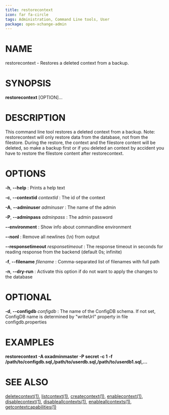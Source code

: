 ```yaml
---
title: restorecontext
icon: far fa-circle
tags: Administration, Command Line tools, User
package: open-xchange-admin
---
```


# NAME

restorecontext - Restores a deleted context from a backup.

# SYNOPSIS

**restorecontext** [OPTION]...

# DESCRIPTION

This command line tool restores a deleted context from a backup. Note: restorecontext will only restore data from the database, not from the filestore. During the restore, the context and the filestore content will be deleted, so make a backup first or if you deleted an context by accident you have to restore the filestore content after restorecontext.

# OPTIONS

**-h**, **--help**
: Prints a help text

**-c**, **--contextid** *contextId*
: The id of the context

**-A**, **--adminuser** *adminuser*
: The name of the admin
              
 **-P**, **--adminpass** *adminpass*
: The admin password              
          
**--environment**
: Show info about commandline environment

**--nonl**
: Remove all newlines (\n) from output

**--responsetimeout** *responsetimeout*
: The response timeout in seconds for reading response from the backend (default 0s; infinite)

 **-f**, **--filename** *filename*
: Comma-separated list of filenames with full path
 
 **-n**, **--dry-run**
: Activate this option if do not want to apply the changes to the database

# OPTIONAL

**-d**, **--configdb** *configdb*
:  The name of the ConfigDB schema. If not set, ConfigDB name is determined by "writeUrl" property in file configdb.properties

# EXAMPLES

**restorecontext -A oxadminmaster -P secret -c 1 -f /path/to/configdb.sql,/path/to/userdb.sql,/path/to/userdb1.sql,...**


# SEE ALSO

[deletecontext(1)](deletecontext.html), [listcontext(1)](listcontext.html), [createcontext(1)](createcontext.html), [enablecontext(1)](enablecontext.html), [disablecontext(1)](disablecontext.html), [disableallcontexts(1)](disableallcontexts.html), [enableallcontexts(1)](enableallcontexts.html), [getcontextcapabilities(1)](getcontextcapabilities.html)